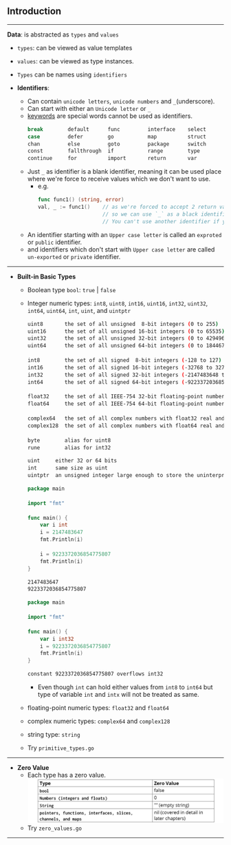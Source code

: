 ## Introduction

---

**Data**: is abstracted as `types` and `values`
  - `types`: can be viewed as value templates
  - `values`: can be viewed as type instances.
  
- `Types` can be names using `identifiers`

- **Identifiers**:
  - Can contain `unicode letters`, `unicode numbers` and `_`(underscore).
  - Can start with either an `Unicode letter` or `_`
  - [keywords](https://golang.org/ref/spec#Keywords) are special words cannot be used as identifiers.   
    ```bash
    break        default      func         interface    select
    case         defer        go           map          struct
    chan         else         goto         package      switch
    const        fallthrough  if           range        type
    continue     for          import       return       var
    ```
  - Just `_` as identifier is a blank identifier, meaning it can be used place where we're force to receive values which we don't want to use.
    - e.g.
      ```go
      func func1() (string, error)
      val, _ := func1()    // as we're forced to accept 2 return values and would like to bypass error value.
                           // so we can use `_` as a black identifier which just accepts the error value and ignores it.
                           // You can't use another identifier if you're not interested to use it as go doesn't allow unused variables
      ``` 
  -  An identifier starting with an `Upper case letter` is called an `exproted` or `public` identifier. 
  - and identifiers which don't start with `Upper case letter` are called `un-exported` or `private` identifier.
  
---

- **Built-in Basic Types**
  - Boolean type `bool`: `true` | `false`
  - Integer numeric types: `int8`, `uint8`, `int16`, `uint16`, `int32`, `uint32`, `int64`, `uint64`, `int`, `uint`, and `uintptr`
    ```bash
    uint8       the set of all unsigned  8-bit integers (0 to 255)
    uint16      the set of all unsigned 16-bit integers (0 to 65535)
    uint32      the set of all unsigned 32-bit integers (0 to 4294967295)
    uint64      the set of all unsigned 64-bit integers (0 to 18446744073709551615)
    
    int8        the set of all signed  8-bit integers (-128 to 127)
    int16       the set of all signed 16-bit integers (-32768 to 32767)
    int32       the set of all signed 32-bit integers (-2147483648 to 2147483647)
    int64       the set of all signed 64-bit integers (-9223372036854775808 to 9223372036854775807)
    
    float32     the set of all IEEE-754 32-bit floating-point numbers
    float64     the set of all IEEE-754 64-bit floating-point numbers
    
    complex64   the set of all complex numbers with float32 real and imaginary parts
    complex128  the set of all complex numbers with float64 real and imaginary parts
    
    byte        alias for uint8
    rune        alias for int32
    ```
    ```bash
    uint     either 32 or 64 bits
    int      same size as uint
    uintptr  an unsigned integer large enough to store the uninterpreted bits of a pointer value
    ```
    
    ```go
    package main
    
    import "fmt"
    
    func main() {
    	var i int
    	i = 2147483647
    	fmt.Println(i)
    
    	i = 9223372036854775807
    	fmt.Println(i)
    }
    ```
    ```bash
    2147483647
    9223372036854775807
    ```
    
    ```go
    package main
    
    import "fmt"
    
    func main() {
        var i int32
        i = 9223372036854775807
        fmt.Println(i)
    }
    ```
    
    ```bash
    constant 9223372036854775807 overflows int32
    ```
    - Even though `int` can hold either values from `int8` to `int64` but type of variable `int` and `intx` will not be treated as same.   
  - floating-point numeric types: `float32` and `float64`
  - complex numeric types: `complex64` and `complex128`
  - string type: `string`
  - Try `primitive_types.go`

---

- **Zero Value**      
  - Each type has a zero value.  
    ![](static/zero_values.jpg)     
  - Try `zero_values.go`  


---
